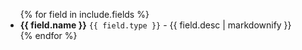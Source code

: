 <ul>
{% for field in include.fields %}
<li><strong>{{ field.name }}</strong> <code>{{ field.type }}</code> - {{ field.desc | markdownify }}</li>
{% endfor %}
</ul>
